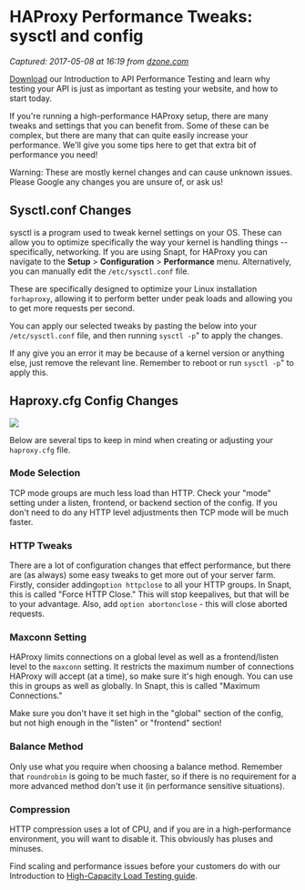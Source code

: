 # HAProxy Performance Tweaks: sysctl and config

_Captured: 2017-05-08 at 16:19 from [dzone.com](https://dzone.com/articles/haproxy-performance-tweaks-sysctl-and-config?oid=twitter&utm_content=buffer5aa1e&utm_medium=social&utm_source=twitter.com&utm_campaign=buffer)_

[Download](https://dzone.com/go?i=212221&u=http%3A%2F%2Fresources.apicasystem.com%2Fguides%2Fintro-to-api-performance-testing%3Futm_source%3Ddzone%26utm_medium%3Dadvertising%26utm_campaign%3Darticle-asm) our Introduction to API Performance Testing and learn why testing your API is just as important as testing your website, and how to start today.

If you're running a high-performance HAProxy setup, there are many tweaks and settings that you can benefit from. Some of these can be complex, but there are many that can quite easily increase your performance. We'll give you some tips here to get that extra bit of performance you need!

Warning: These are mostly kernel changes and can cause unknown issues. Please Google any changes you are unsure of, or ask us!

## Sysctl.conf Changes

sysctl is a program used to tweak kernel settings on your OS. These can allow you to optimize specifically the way your kernel is handling things -- specifically, networking. If you are using Snapt, for HAProxy you can navigate to the **Setup** > **Configuration** > **Performance** menu. Alternatively, you can manually edit the `/etc/sysctl.conf` file.

These are specifically designed to optimize your Linux installation `forhaproxy`, allowing it to perform better under peak loads and allowing you to get more requests per second.

You can apply our selected tweaks by pasting the below into your `/etc/sysctl.conf` file, and then running `sysctl -p`" to apply the changes.

If any give you an error it may be because of a kernel version or anything else, just remove the relevant line. Remember to reboot or run `sysctl -p`" to apply this.

## Haproxy.cfg Config Changes

![](https://www.snapt.net/wp-content/uploads/2017/04/mode-300x202.jpg)

Below are several tips to keep in mind when creating or adjusting your `haproxy.cfg` file.

### Mode Selection

TCP mode groups are much less load than HTTP. Check your "mode" setting under a listen, frontend, or backend section of the config. If you don't need to do any HTTP level adjustments then TCP mode will be much faster.

### HTTP Tweaks

There are a lot of configuration changes that effect performance, but there are (as always) some easy tweaks to get more out of your server farm. Firstly, consider adding`option httpclose` to all your HTTP groups. In Snapt, this is called "Force HTTP Close." This will stop keepalives, but that will be to your advantage. Also, add `option abortonclose` - this will close aborted requests.

### Maxconn Setting

HAProxy limits connections on a global level as well as a frontend/listen level to the `maxconn` setting. It restricts the maximum number of connections HAProxy will accept (at a time), so make sure it's high enough. You can use this in groups as well as globally. In Snapt, this is called "Maximum Connections."

Make sure you don't have it set high in the "global" section of the config, but not high enough in the "listen" or "frontend" section!

### Balance Method

Only use what you require when choosing a balance method. Remember that `roundrobin` is going to be much faster, so if there is no requirement for a more advanced method don't use it (in performance sensitive situations).

### Compression

HTTP compression uses a lot of CPU, and if you are in a high-performance environment, you will want to disable it. This obviously has pluses and minuses.

Find scaling and performance issues before your customers do with our Introduction to [High-Capacity Load Testing guide](https://dzone.com/go?i=212222&u=http%3A%2F%2Fresources.apicasystem.com%2Fguides%2Fintro-to-high-capacity-load-testing%3Futm_source%3Ddzone%26utm_medium%3Dadvertising%26utm_campaign%3Darticle-alt).
